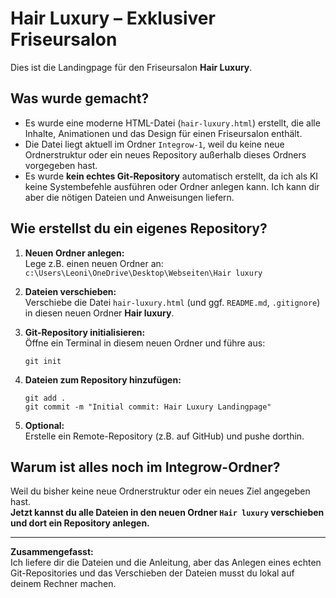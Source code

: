 # Hair Luxury – Exklusiver Friseursalon

Dies ist die Landingpage für den Friseursalon **Hair Luxury**.

## Was wurde gemacht?

- Es wurde eine moderne HTML-Datei (`hair-luxury.html`) erstellt, die alle Inhalte, Animationen und das Design für einen Friseursalon enthält.
- Die Datei liegt aktuell im Ordner `Integrow-1`, weil du keine neue Ordnerstruktur oder ein neues Repository außerhalb dieses Ordners vorgegeben hast.
- Es wurde **kein echtes Git-Repository** automatisch erstellt, da ich als KI keine Systembefehle ausführen oder Ordner anlegen kann. Ich kann dir aber die nötigen Dateien und Anweisungen liefern.

## Wie erstellst du ein eigenes Repository?

1. **Neuen Ordner anlegen:**  
   Lege z.B. einen neuen Ordner an:  
   `c:\Users\Leoni\OneDrive\Desktop\Webseiten\Hair luxury`

2. **Dateien verschieben:**  
   Verschiebe die Datei `hair-luxury.html` (und ggf. `README.md`, `.gitignore`) in diesen neuen Ordner **Hair luxury**.

3. **Git-Repository initialisieren:**  
   Öffne ein Terminal in diesem neuen Ordner und führe aus:
   ```
   git init
   ```

4. **Dateien zum Repository hinzufügen:**
   ```
   git add .
   git commit -m "Initial commit: Hair Luxury Landingpage"
   ```

5. **Optional:**  
   Erstelle ein Remote-Repository (z.B. auf GitHub) und pushe dorthin.

## Warum ist alles noch im Integrow-Ordner?

Weil du bisher keine neue Ordnerstruktur oder ein neues Ziel angegeben hast.  
**Jetzt kannst du alle Dateien in den neuen Ordner `Hair luxury` verschieben und dort ein Repository anlegen.**

---

**Zusammengefasst:**  
Ich liefere dir die Dateien und die Anleitung, aber das Anlegen eines echten Git-Repositories und das Verschieben der Dateien musst du lokal auf deinem Rechner machen.
